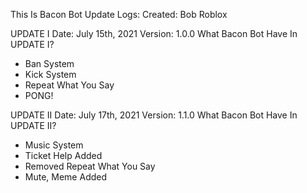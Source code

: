 This Is Bacon Bot Update Logs:
Created: Bob Roblox

UPDATE I
Date: July 15th, 2021
Version: 1.0.0
What Bacon Bot Have In UPDATE I?
 - Ban System
 - Kick System
 - Repeat What You Say
 - PONG!

UPDATE II
Date: July 17th, 2021
Version: 1.1.0
What Bacon Bot Have In UPDATE II?
 - Music System
 - Ticket Help Added
 - Removed Repeat What You Say
 - Mute, Meme Added
